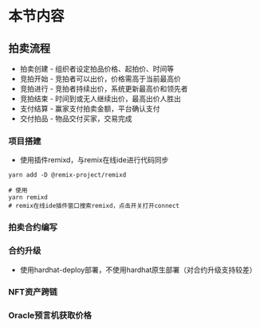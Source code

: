 
# 本节内容

## 拍卖流程
- 拍卖创建 - 组织者设定拍品价格、起拍价、时间等
- 竞拍开始 - 竞拍者可以出价，价格需高于当前最高价
- 竞拍进行 - 竞拍者持续出价，系统更新最高价和领先者
- 竞拍结束 - 时间到或无人继续出价，最高出价人胜出
- 支付结算 - 赢家支付拍卖金额，平台确认支付
- 交付拍品 - 物品交付买家，交易完成

### 项目搭建
- 使用插件remixd，与remix在线ide进行代码同步
```shell
yarn add -D @remix-project/remixd

# 使用
yarn remixd
# remix在线ide插件窗口搜索remixd，点击开关打开connect
```

### 拍卖合约编写

### 合约升级
- 使用hardhat-deploy部署，不使用hardhat原生部署（对合约升级支持较差）

### NFT资产跨链

### Oracle预言机获取价格
